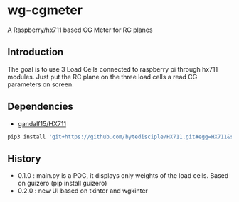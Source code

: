 # wg-cgmeter
A Raspberry/hx711 based CG Meter for RC planes

## Introduction
The goal is to use 3 Load Cells connected to raspberry pi through hx711 modules.
Just put the RC plane on the three load cells a read CG parameters on screen.

## Dependencies
* [gandalf15/HX711](gandalf15/HX711)
```bash
pip3 install 'git+https://github.com/bytedisciple/HX711.git#egg=HX711&subdirectory=HX711_Python3'
```

## History
* 0.1.0 : main.py is a POC, it displays only weights of the load cells. Based on guizero (pip install guizero)
* 0.2.0 : new UI based on tkinter and wgkinter
